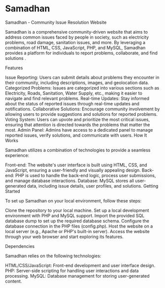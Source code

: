 # Samadhan

Samadhan - Community Issue Resolution Website

Samadhan is a comprehensive community-driven website that aims to address common issues faced by people in society, such as electricity problems, road damage, sanitation issues, and more. By leveraging a combination of HTML, CSS, JavaScript, PHP, and MySQL, Samadhan provides a platform for individuals to report problems, collaborate, and find solutions .

Features

Issue Reporting: Users can submit details about problems they encounter in their community, including descriptions, images, and geolocation data.
Categorized Problems: Issues are categorized into various sections such as Electricity, Roads, Sanitation, Water Supply, etc., making it easier to navigate and find relevant problems.
Real-time Updates: Stay informed about the status of reported issues through real-time updates and notifications.
Collaborative Solutions: Encourage community involvement by allowing users to provide suggestions and solutions for reported problems.
Voting System: Users can upvote and prioritize the most critical issues, ensuring that attention is directed towards the problems that matter the most.
Admin Panel: Admins have access to a dedicated panel to manage reported issues, verify solutions, and communicate with users.
How It Works

Samadhan utilizes a combination of technologies to provide a seamless experience:

Front-end: The website's user interface is built using HTML, CSS, and JavaScript, ensuring a user-friendly and visually appealing design.
Back-end: PHP is used to handle the back-end logic, process user submissions, and manage database interactions.
Database: MySQL stores all user-generated data, including issue details, user profiles, and solutions.
Getting Started

To set up Samadhan on your local environment, follow these steps:

Clone the repository to your local machine.
Set up a local development environment with PHP and MySQL support.
Import the provided SQL database dump to set up the required database schema.
Configure the database connection in the PHP files (config.php).
Host the website on a local server (e.g., Apache or PHP's built-in server).
Access the website through your web browser and start exploring its features.

Dependencies

Samadhan relies on the following technologies:

HTML/CSS/JavaScript: Front-end development and user interface design.
PHP: Server-side scripting for handling user interactions and data processing.
MySQL: Database management for storing user-generated content.
